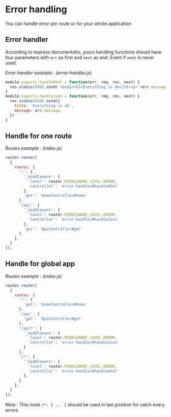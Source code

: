 # Error handling

You can handle error per route or for your whole application

## Error handler

According to express documentatio, yours handling functions should have four parameters with `err` as first and `next` as end. Event if `next` is never used.

*Error handler example : (error-handler.js)*

```javascript
module.exports.handleHtml = function(err, req, res, next) {
  res.status(400).send('<body><h1>Everything is ok</h1><p>'+err.message+'</p></body>');
}
module.exports.handleJson = function(err, req, res, next) {
  res.status(400).send({
    title: 'Everything is ok',
    message: err.message,
  })
}
```

## Handle for one route

*Routes example : (index.js)*

```javascript
router.route([
  {
    routes: {
      '/': {
        '_middleware': {
          'level': router.MIDDLEWARE_LEVEL.ERROR,
          'controller': 'error-handler#handleHtml'
        },
        'get': 'HomeController#home'
      },
      '/api': {
        '_middleware': {
          'level': router.MIDDLEWARE_LEVEL.ERROR,
          'controller': 'error-handler#handleJson'
        },
        'get': 'ApiController#get'
      }
    },
  }
]);
```

## Handle for global app

*Routes example : (index.js)*

```javascript
router.route([
  {
    routes: {
      '/': {
        'get': 'HomeController#home'
      },
      '/api': {
        'get': 'ApiController#get'
      },
      '/api*': {
        '_middleware': {
          'level': router.MIDDLEWARE_LEVEL.ERROR,
          'controller': 'error-handler#handleJson'
        }
      },
      '/*': {
        '_middleware': {
          'level': router.MIDDLEWARE_LEVEL.ERROR,
          'controller': 'error-handler#handleHtml'
        },
      }
    },
  }
]);
```

Note : This route `/*: { ... }` should be used in last position for catch every errors 